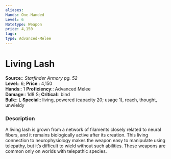 ```yaml
---
aliases: 
Hands: One-Handed
Level: 6
Notetype: Weapon
price: 4,150
tags: 
type: Advanced-Melee
---
```


# Living Lash

**Source**:: _Starfinder Armory pg. 52_  
**Level**:: 6;
**Price**:: 4,150  
**Hands**:: 1
**Proficiency**:: Advanced Melee  
**Damage**:: 1d8 S;
**Critical**:: bind  
**Bulk**:: L
**Special**:: living, powered (capacity 20; usage 1), reach, thought, unwieldy

### Description

A living lash is grown from a network of filaments closely related to neural fibers, and it remains biologically active after its creation. This living connection to neurophysiology makes the weapon easy to manipulate using telepathy, but it’s difficult to wield without such abilities. These weapons are common only on worlds with telepathic species.

